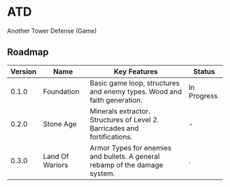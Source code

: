 # ATD

Another Tower Defense (Game)

## Roadmap

| Version | Name            | Key Features                                                                | Status      |
| ------- | --------------- | --------------------------------------------------------------------------- | ----------- |
| 0.1.0   | Foundation      | Basic game loop, structures and enemy types. Wood and faith generation.     | In Progress |
| 0.2.0   | Stone Age       | Minerals extractor. Structures of Level 2. Barricades and fortifications.   | -           |
| 0.3.0   | Land Of Wariors | Armor Types for enemies and bullets. A general rebamp of the damage system. | .           |
